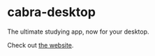 cabra-desktop
=============

The ultimate studying app, now for your desktop.

Check out [the website](http://cabra.hathix.com).

